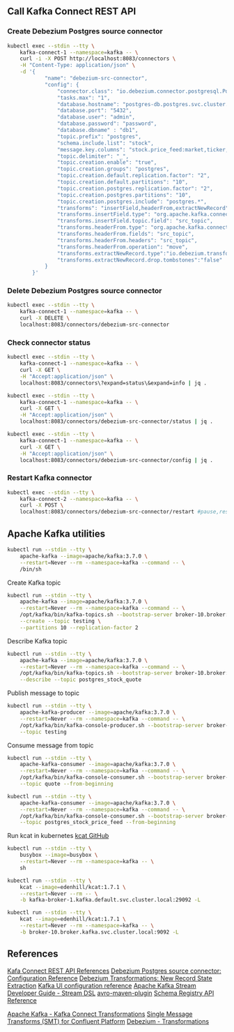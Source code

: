 ## Call Kafka Connect REST API

### Create Debezium Postgres source connector 
```bash
kubectl exec --stdin --tty \
    kafka-connect-1 --namespace=kafka -- \
    curl -i -X POST http://localhost:8083/connectors \
    -H "Content-Type: application/json" \
    -d '{
            "name": "debezium-src-connector",
            "config": {
                "connector.class": "io.debezium.connector.postgresql.PostgresConnector",
                "tasks.max": "1",
                "database.hostname": "postgres-db.postgres.svc.cluster.local",
                "database.port": "5432",
                "database.user": "admin",
                "database.password": "password",
                "database.dbname" : "db1",
                "topic.prefix": "postgres",
                "schema.include.list": "stock",
                "message.key.columns": "stock.price_feed:market,ticker,trade_date;stock.volume_feed:market,ticker,trade_date",
                "topic.delimiter": "_",
                "topic.creation.enable": "true",
                "topic.creation.groups": "postgres",
                "topic.creation.default.replication.factor": "2",
                "topic.creation.default.partitions": "10",
                "topic.creation.postgres.replication.factor": "2",
                "topic.creation.postgres.partitions": "10",
                "topic.creation.postgres.include": "postgres.*",
                "transforms": "insertField,headerFrom,extractNewRecord",
                "transforms.insertField.type": "org.apache.kafka.connect.transforms.InsertField$Value",
                "transforms.insertField.topic.field": "src_topic",
                "transforms.headerFrom.type": "org.apache.kafka.connect.transforms.HeaderFrom$Value",
                "transforms.headerFrom.fields": "src_topic",
                "transforms.headerFrom.headers": "src_topic",
                "transforms.headerFrom.operation": "move",
                "transforms.extractNewRecord.type":"io.debezium.transforms.ExtractNewRecordState",
                "transforms.extractNewRecord.drop.tombstones":"false"
            }
        }'
```


### Delete Debezium Postgres source connector 
```bash
kubectl exec --stdin --tty \
    kafka-connect-1 --namespace=kafka -- \
    curl -X DELETE \
    localhost:8083/connectors/debezium-src-connector
```


### Check connector status 
```bash
kubectl exec --stdin --tty \
    kafka-connect-1 --namespace=kafka -- \
    curl -X GET \
    -H "Accept:application/json" \
    localhost:8083/connectors\?expand=status\&expand=info | jq .

kubectl exec --stdin --tty \
    kafka-connect-1 --namespace=kafka -- \
    curl -X GET \
    -H "Accept:application/json" \
    localhost:8083/connectors/debezium-src-connector/status | jq .

kubectl exec --stdin --tty \
    kafka-connect-1 --namespace=kafka -- \
    curl -X GET \
    -H "Accept:application/json" \
    localhost:8083/connectors/debezium-src-connector/config | jq .
```

### Restart Kafka connector
```bash
kubectl exec --stdin --tty \
    kafka-connect-2 --namespace=kafka -- \
    curl -X POST \
    localhost:8083/connectors/debezium-src-connector/restart #pause,resume,stop
```

## Apache Kafka utilities 
```bash
kubectl run --stdin --tty \
    apache-kafka --image=apache/kafka:3.7.0 \
    --restart=Never --rm --namespace=kafka --command -- \
    /bin/sh
```

Create Kafka topic
```bash
kubectl run --stdin --tty \
    apache-kafka --image=apache/kafka:3.7.0 \
    --restart=Never --rm --namespace=kafka --command -- \
    /opt/kafka/bin/kafka-topics.sh --bootstrap-server broker-10.broker:9092 \
    --create --topic testing \
    --partitions 10 --replication-factor 2
```

Describe Kafka topic
```bash
kubectl run --stdin --tty \
    apache-kafka --image=apache/kafka:3.7.0 \
    --restart=Never --rm --namespace=kafka --command -- \
    /opt/kafka/bin/kafka-topics.sh --bootstrap-server broker-10.broker:9092 \
    --describe --topic postgres_stock_quote
```

Publish message to topic
```bash
kubectl run --stdin --tty \
    apache-kafka-producer --image=apache/kafka:3.7.0 \
    --restart=Never --rm --namespace=kafka --command -- \
    /opt/kafka/bin/kafka-console-producer.sh --bootstrap-server broker-10.broker:9092 \
    --topic testing
```

Consume message from topic
```bash
kubectl run --stdin --tty \
    apache-kafka-consumer --image=apache/kafka:3.7.0 \
    --restart=Never --rm --namespace=kafka --command -- \
    /opt/kafka/bin/kafka-console-consumer.sh --bootstrap-server broker-10.broker:9092 \
    --topic quote --from-beginning

kubectl run --stdin --tty \
    apache-kafka-consumer --image=apache/kafka:3.7.0 \
    --restart=Never --rm --namespace=kafka --command -- \
    /opt/kafka/bin/kafka-console-consumer.sh --bootstrap-server broker-10.broker:9092 \
    --topic postgres_stock_price_feed --from-beginning
```


Run kcat in kubernetes
[kcat GitHub](https://github.com/edenhill/kcat)

```bash
kubectl run --stdin --tty \
    busybox --image=busybox \
    --restart=Never --rm --namespace=kafka -- \
    sh

kubectl run --stdin --tty \
    kcat --image=edenhill/kcat:1.7.1 \
    --restart=Never --rm -- \
    -b kafka-broker-1.kafka.default.svc.cluster.local:29092 -L

kubectl run --stdin --tty \
    kcat --image=edenhill/kcat:1.7.1 \
    --restart=Never --rm --namespace=kafka -- \
    -b broker-10.broker.kafka.svc.cluster.local:9092 -L
```

## References
[Kafa Connect REST API References](https://docs.confluent.io/platform/current/connect/references/restapi.html)
[Debezium Postgres source connector: Configuration Reference](https://docs.confluent.io/kafka-connectors/debezium-postgres-source/current/postgres_source_connector_config.html#postgres-source-connector-config)
[Debezium Transformations: New Record State Extraction](https://debezium.io/documentation/reference/stable/transformations/event-flattening.html)
[Kafka UI configuration reference](https://docs.kafka-ui.provectus.io/configuration/misc-configuration-properties)
[Apache Kafka Stream Developer Guide - Stream DSL](https://kafka.apache.org/37/documentation/streams/developer-guide/dsl-api.html#aggregating)
[avro-maven-plugin](https://avro.apache.org/docs/1.10.2/gettingstartedjava.html)
[Schema Registry API Reference](https://docs.confluent.io/legacy/platform/4.1.3/schema-registry/docs/using.html)

[Apache Kafka - Kafka Connect Transformations](https://kafka.apache.org/documentation/#connect_transforms)
[Single Message Transforms (SMT) for Confluent Platform](https://docs.confluent.io/platform/current/connect/transforms/overview.html)
[Debezium - Transformations](https://debezium.io/documentation/reference/stable/transformations/index.html)

